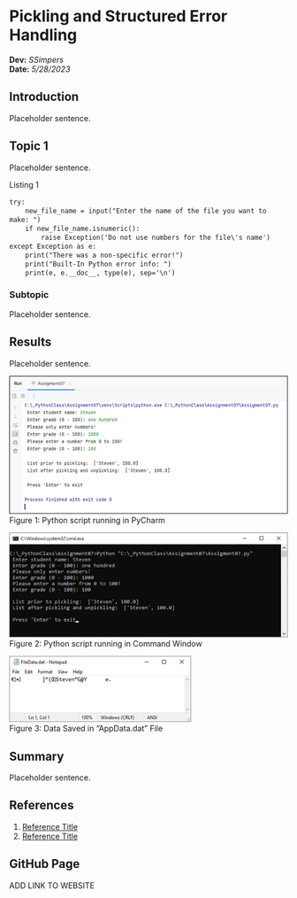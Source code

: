 # Pickling and Structured Error Handling
**Dev:** *SSimpers*  
**Date:** *5/28/2023*

## Introduction
Placeholder sentence.

## Topic 1
Placeholder sentence.

Listing 1
```
try:
    new_file_name = input("Enter the name of the file you want to make: ")
    if new_file_name.isnumeric():
        raise Exception('Do not use numbers for the file\'s name')
except Exception as e:
    print("There was a non-specific error!")
    print("Built-In Python error info: ")
    print(e, e.__doc__, type(e), sep='\n')
```


### Subtopic
Placeholder sentence.

## Results
Placeholder sentence.

![Figure 1](/docs/Figure1.png "Figure 1")  
Figure 1: Python script running in PyCharm

![Figure 2](/docs/Figure2.png "Figure 2")  
Figure 2: Python script running in Command Window

![Figure 3](/docs/Figure3.png "Figure 3")  
Figure 3: Data Saved in “AppData.dat” File

## Summary
Placeholder sentence.

## References
1. [Reference Title](https://www.google.com "Reference Title")  
2. [Reference Title](https://www.google.com "Reference Title")  

## GitHub Page
ADD LINK TO WEBSITE
